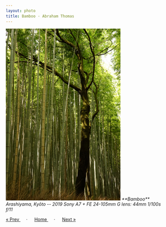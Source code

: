 ```yaml
---
layout: photo
title: Bamboo · Abraham Thomas
---
```


<img src="/assets/photos/Bamboo.jpg" width="360px" class="photo">

<i>
**Bamboo**  
Arashiyama, Kyōto -- 2019  
Sony A7 + FE 24-105mm G lens: 44mm 1/100s f/11 </i>

<a href="/gallery/pink"> &laquo; Prev </a> &emsp; · &emsp; 
<a href="/gallery"> Home </a> &emsp; · &emsp; 
<a href="/gallery/kimono-1"> Next &raquo; </a>
